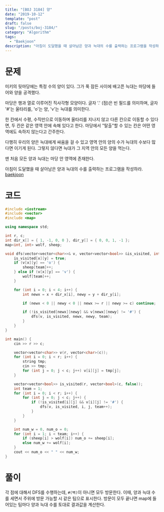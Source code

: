 ```yaml
---
title: "[BOJ 3184] 양"
date: "2019-10-12"
template: "post"
draft: false
slug: "/posts/boj-3184/"
category: "Algorithm"
tags:
  - "Baekjoon"
description: "아침이 도달했을 때 살아남은 양과 늑대의 수를 출력하는 프로그램을 작성하라."
---
```


# 문제

미키의 뒷마당에는 특정 수의 양이 있다. 그가 푹 잠든 사이에 배고픈 늑대는 마당에 들어와 양을 공격했다.

마당은 행과 열로 이루어진 직사각형 모양이다. 글자 '.' (점)은 빈 필드를 의미하며, 글자 '#'는 울타리를, 'o'는 양, 'v'는 늑대를 의미한다.

한 칸에서 수평, 수직만으로 이동하며 울타리를 지나지 않고 다른 칸으로 이동할 수 있다면, 두 칸은 같은 영역 안에 속해 있다고 한다. 마당에서 "탈출"할 수 있는 칸은 어떤 영역에도 속하지 않는다고 간주한다.

다행히 우리의 양은 늑대에게 싸움을 걸 수 있고 영역 안의 양의 수가 늑대의 수보다 많다면 이기게 된다. 그렇지 않다면 늑대가 그 지역 안의 모든 양을 먹는다.

맨 처음 모든 양과 늑대는 마당 안 영역에 존재한다.

아침이 도달했을 때 살아남은 양과 늑대의 수를 출력하는 프로그램을 작성하라. [baekjoon](https://www.acmicpc.net/problem/3184)

# 코드

```c++
#include <iostream>
#include <vector>
#include <map>

using namespace std;

int r, c;
int dir_x[] = { 1, -1, 0, 0 }, dir_y[] = { 0, 0, 1, -1 };
map<int, int> wolf, sheep;

void dfs(vector<vector<char>>& v, vector<vector<bool>> &is_visited, int x, int y, int team) {
	is_visited[x][y] = true;
	if (v[x][y] == 'o') {
		sheep[team]++;
	} else if (v[x][y] == 'v') {
		wolf[team]++;
	}

	for (int i = 0; i < 4; i++) {
		int newx = x + dir_x[i], newy = y + dir_y[i];

		if (newx < 0 || newy < 0 || newx >= r || newy >= c) continue;

		if (!is_visited[newx][newy] && v[newx][newy] != '#') {
			dfs(v, is_visited, newx, newy, team);
		}
	}
}

int main() {
	cin >> r >> c;

	vector<vector<char>> v(r, vector<char>(c));
	for (int i = 0; i < r; i++) {
		string tmp;
		cin >> tmp;
		for (int j = 0; j < c; j++) v[i][j] = tmp[j];
	}

	vector<vector<bool>> is_visited(r, vector<bool>(c, false));
	int team = 1;
	for (int i = 0; i < r; i++) {
		for (int j = 0; j < c; j++) {
			if (!is_visited[i][j] && v[i][j] != '#') {
				dfs(v, is_visited, i, j, team++);
			}
		}
	}

	int num_w = 0, num_o = 0;
	for (int i = 1; i < team; i++) {
		if (sheep[i] > wolf[i]) num_o += sheep[i];
		else num_w += wolf[i];
	}
	cout << num_o << " " << num_w;
}
```

# 풀이

각 점에 대해서 DFS를 수행하는데, `#(벽)`이 아니면 모두 방문한다. 이때, 양과 늑대 수를 세면서 주위에 방문 가능할 시 같은 팀으로 표시한다. 방문이 모두 끝나면 map에 들어있는 팀마다 양과 늑대 수를 토대로 결과값을 계산한다.
